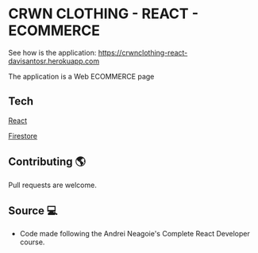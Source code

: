 # CRWN CLOTHING - REACT - ECOMMERCE

See how is the application: https://crwnclothing-react-davisantosr.herokuapp.com

The application is a Web ECOMMERCE page

## Tech
[React](https://reactjs.org/)

[Firestore](https://firebase.google.com/)


## Contributing :earth_americas:
Pull requests are welcome. 

## Source :computer:
- Code made following the Andrei Neagoie's Complete React Developer course.


